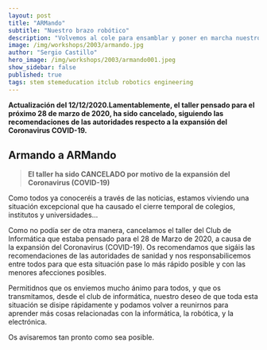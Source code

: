 ```yaml
---
layout: post
title: "ARMando"
subtitle: "Nuestro brazo robótico"
description: "Volvemos al cole para ensamblar y poner en marcha nuestro propio brazo robótico, ARMando."
image: /img/workshops/2003/armando.jpg
author: "Sergio Castillo"
hero_image: /img/workshops/2003/armando001.jpeg
show_sidebar: false
published: true
tags: stem stemeducation itclub robotics engineering
---
```


**Actualización del 12/12/2020.Lamentablemente, el taller pensado para el próximo 28 de marzo de 2020, ha sido cancelado, siguiendo las recomendaciones de las autoridades respecto a la expansión del Coronavirus COVID-19.**

## Armando a ARMando

> **El taller ha sido CANCELADO por motivo de la expansión del Coronavirus (COVID-19)**

Como todos ya conoceréis a través de las noticias, estamos viviendo una situación excepcional que ha causado el cierre temporal de colegios, institutos y universidades...

Como no podía ser de otra manera, cancelamos el taller del Club de Informática que estaba pensado para el 28 de Marzo de 2020, a causa de la expansión del Coronavirus (COVID-19). Os recomendamos que sigáis las recomendaciones de las autoridades de sanidad y nos responsabilicemos entre todos para que esta situación pase lo más rápido posible y con las menores afecciones posibles.

Permitidnos que os enviemos mucho ánimo para todos, y que os transmitamos, desde el club de informática, nuestro deseo de que toda esta situación se disipe rápidamente y podamos volver a reunirnos para aprender más cosas relacionadas con la informática, la robótica, y la electrónica.

Os avisaremos tan pronto como sea posible.